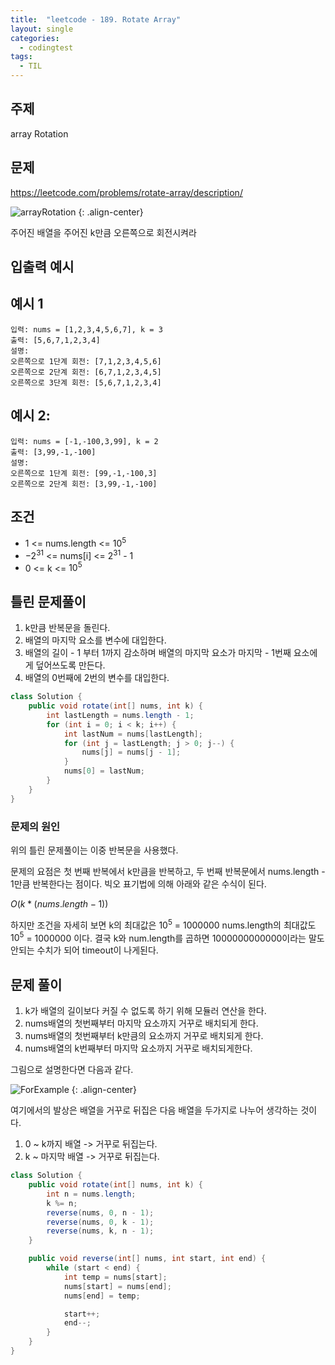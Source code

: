 ```yaml
---
title:  "leetcode - 189. Rotate Array"
layout: single
categories:
  - codingtest
tags:
  - TIL
---
```


## 주제
array Rotation

## 문제
https://leetcode.com/problems/rotate-array/description/

![arrayRotation](https://github.com/user-attachments/assets/86cf458c-5b91-41c9-8499-1556083d5c81)
{: .align-center}

주어진 배열을 주어진 k만큼 오른쪽으로 회전시켜라

## 입출력 예시
## 예시 1
```
입력: nums = [1,2,3,4,5,6,7], k = 3
출력: [5,6,7,1,2,3,4]
설명: 
오른쪽으로 1단계 회전: [7,1,2,3,4,5,6] 
오른쪽으로 2단계 회전: [6,7,1,2,3,4,5] 
오른쪽으로 3단계 회전: [5,6,7,1,2,3,4]
```

## 예시 2:
```
입력: nums = [-1,-100,3,99], k = 2
출력: [3,99,-1,-100]
설명:  
오른쪽으로 1단계 회전: [99,-1,-100,3] 
오른쪽으로 2단계 회전: [3,99,-1,-100]
```

## 조건
- 1 <= nums.length <= $10^5$
- $-2^{31}$ <= nums[i] <= $2^{31}$ - 1
- 0 <= k <= $10^5$


## 틀린 문제풀이
1. k만큼 반복문을 돌린다.
2. 배열의 마지막 요소를 변수에 대입한다.
3. 배열의 길이 - 1 부터 1까지 감소하며 배열의 마지막 요소가 마지막 - 1번째 요소에게 덮어쓰도록 만든다.
4. 배열의 0번째에 2번의 변수를 대입한다.

```java
class Solution {
    public void rotate(int[] nums, int k) {
        int lastLength = nums.length - 1;
        for (int i = 0; i < k; i++) {
            int lastNum = nums[lastLength];
            for (int j = lastLength; j > 0; j--) {
                nums[j] = nums[j - 1];
            }
            nums[0] = lastNum;
        } 
    }
}
```

### 문제의 원인
위의 틀린 문제풀이는 이중 반복문을 사용했다.

문제의 요점은 첫 번째 반복에서 k만큼을 반복하고, 두 번째 반복문에서 nums.length - 1만큼 반복한다는 점이다. 빅오 표기법에 의해 아래와 같은 수식이 된다.

$O(k * (nums.length - 1))$ 

하지만 조건을 자세히 보면 k의 최대값은 $10^5$ = 1000000 nums.length의 최대값도 $10^5$ = 1000000 이다. 결국 k와 num.length를 곱하면 1000000000000이라는 말도 안되는 수치가 되어 timeout이 나게된다.

## 문제 풀이
1. k가 배열의 길이보다 커질 수 없도록 하기 위해 모듈러 연산을 한다.
2. nums배열의 첫번째부터 마지막 요소까지 거꾸로 배치되게 한다.
3. nums배열의 첫번째부터 k만큼의 요소까지 거꾸로 배치되게 한다.
4. nums배열의 k번째부터 마지막 요소까지 거꾸로 배치되게한다.

그림으로 설명한다면 다음과 같다.


![ForExample](https://github.com/user-attachments/assets/6b2b7a20-2c63-4397-8ccd-489827bda738)
{: .align-center}



여기에서의 발상은 배열을 거꾸로 뒤집은 다음 배열을 두가지로 나누어 생각하는 것이다.

1. 0 ~ k까지 배열 -> 거꾸로 뒤집는다.
2. k ~ 마지막 배열 -> 거꾸로 뒤집는다.


```java
class Solution {
    public void rotate(int[] nums, int k) {
        int n = nums.length;
        k %= n;
        reverse(nums, 0, n - 1);
        reverse(nums, 0, k - 1);
        reverse(nums, k, n - 1); 
    }

    public void reverse(int[] nums, int start, int end) {
        while (start < end) {
            int temp = nums[start];
            nums[start] = nums[end];
            nums[end] = temp;

            start++;
            end--;
        }
    }
}
```



